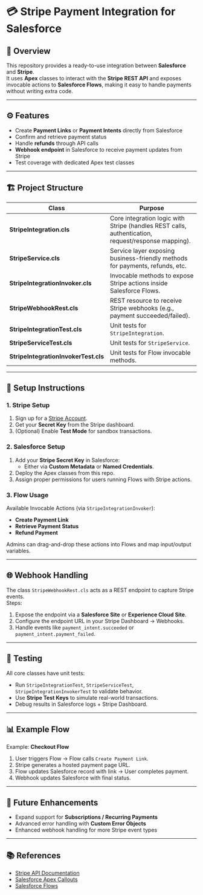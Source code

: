 # 💳 Stripe Payment Integration for Salesforce  

## 📌 Overview  
This repository provides a ready-to-use integration between **Salesforce** and **Stripe**.  
It uses **Apex** classes to interact with the **Stripe REST API** and exposes invocable actions to **Salesforce Flows**, making it easy to handle payments without writing extra code.  

---

## ⚙️ Features  
- Create **Payment Links** or **Payment Intents** directly from Salesforce  
- Confirm and retrieve payment status  
- Handle **refunds** through API calls  
- **Webhook endpoint** in Salesforce to receive payment updates from Stripe  
- Test coverage with dedicated Apex test classes  

---

## 🏗️ Project Structure  

| Class | Purpose |
|-------|---------|
| **StripeIntegration.cls** | Core integration logic with Stripe (handles REST calls, authentication, request/response mapping). |
| **StripeService.cls** | Service layer exposing business-friendly methods for payments, refunds, etc. |
| **StripeIntegrationInvoker.cls** | Invocable methods to expose Stripe actions inside Salesforce Flows. |
| **StripeWebhookRest.cls** | REST resource to receive Stripe webhooks (e.g., payment succeeded/failed). |
| **StripeIntegrationTest.cls** | Unit tests for `StripeIntegration`. |
| **StripeServiceTest.cls** | Unit tests for `StripeService`. |
| **StripeIntegrationInvokerTest.cls** | Unit tests for Flow invocable methods. |

---

## 🚀 Setup Instructions  

### 1. Stripe Setup  
1. Sign up for a [Stripe Account](https://dashboard.stripe.com/).  
2. Get your **Secret Key** from the Stripe dashboard.  
3. (Optional) Enable **Test Mode** for sandbox transactions.  

### 2. Salesforce Setup  
1. Add your **Stripe Secret Key** in Salesforce:  
   - Either via **Custom Metadata** or **Named Credentials**.  
2. Deploy the Apex classes from this repo.  
3. Assign proper permissions for users running Flows with Stripe actions.  

### 3. Flow Usage  
Available Invocable Actions (via `StripeIntegrationInvoker`):  
- **Create Payment Link**  
- **Retrieve Payment Status**  
- **Refund Payment**  

Admins can drag-and-drop these actions into Flows and map input/output variables.

---

## 🌐 Webhook Handling  
The class `StripeWebhookRest.cls` acts as a REST endpoint to capture Stripe events.  
Steps:  
1. Expose the endpoint via a **Salesforce Site** or **Experience Cloud Site**.  
2. Configure the endpoint URL in your Stripe Dashboard → Webhooks.  
3. Handle events like `payment_intent.succeeded` or `payment_intent.payment_failed`.  

---

## 🧪 Testing  
All core classes have unit tests:  
- Run `StripeIntegrationTest`, `StripeServiceTest`, `StripeIntegrationInvokerTest` to validate behavior.  
- Use **Stripe Test Keys** to simulate real-world transactions.  
- Debug results in Salesforce logs + Stripe Dashboard.  

---

## 📊 Example Flow  
Example: **Checkout Flow**  
1. User triggers Flow → Flow calls `Create Payment Link`.  
2. Stripe generates a hosted payment page URL.  
3. Flow updates Salesforce record with link → User completes payment.  
4. Webhook updates Salesforce with final status.  

---

## 🔮 Future Enhancements  
- Expand support for **Subscriptions / Recurring Payments**  
- Advanced error handling with **Custom Error Objects**  
- Enhanced webhook handling for more Stripe event types  

---

## 📚 References  
- [Stripe API Documentation](https://stripe.com/docs/api)  
- [Salesforce Apex Callouts](https://developer.salesforce.com/docs/atlas.en-us.apexcode.meta/apexcode/apex_callouts.htm)  
- [Salesforce Flows](https://help.salesforce.com/s/articleView?id=sf.flow_build.htm)  

